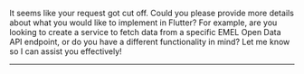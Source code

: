 It seems like your request got cut off. Could you please provide more details about what you would like to implement in Flutter? For example, are you looking to create a service to fetch data from a specific EMEL Open Data API endpoint, or do you have a different functionality in mind? Let me know so I can assist you effectively!

---

